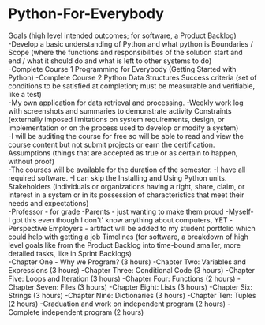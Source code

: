 # Python-For-Everybody </br>
Goals (high level intended outcomes; for software, a Product Backlog) </br>
-Develop a basic understanding of Python and what python is
Boundaries / Scope (where the functions and responsibilities of the solution start and end / what it should do and what is left to other systems to do) </br>
-Complete Course 1 Programming for Everybody (Getting Started with Python) 
-Complete Course 2 Python Data Structures
Success criteria (set of conditions to be satisfied at completion; must be measurable and verifiable, like a test) </br>
-My own application for data retrieval and processing.
-Weekly work log with screenshots and summaries to demonstrate activity
Constraints (externally imposed limitations on system requirements, design, or implementation or on the process used to develop or modify a system) </br>
-I will be auditing the course for free so will be able to read and view the course content but not submit projects or earn the certification.
Assumptions (things that are accepted as true or as certain to happen, without proof) </br>
-The courses will be available for the duration of the semester. 
-I have all required software.
-I can skip the Installing and Using Python units.
Stakeholders (individuals or organizations having a right, share, claim, or interest in a system or in its possession of characteristics that meet their needs and expectations) </br>
-Professor - for grade
-Parents - just wanting to make them proud
-Myself- I got this even though I don't' know anything about computers, YET
-Perspective Employers - artifact will be added to my student portfolio which could help with getting a job
Timelines (for software, a breakdown of high level goals like from the Product Backlog into time-bound smaller, more detailed tasks, like in Sprint Backlogs) </br>
-Chapter One - Why we Program? (3 hours)
-Chapter Two: Variables and Expressions (3 hours)
-Chapter Three: Conditional Code (3 hours)
-Chapter Five: Loops and Iteration (3 hours)
-Chapter Four: Functions (2 hours)
-Chapter Seven: Files (3 hours)
-Chapter Eight: Lists (3 hours)
-Chapter Six: Strings (3 hours)
-Chapter Nine: Dictionaries (3 hours)
-Chapter Ten: Tuples (2 hours)
-Graduation and work on independent program (2 hours)
-Complete independent program (2 hours)
